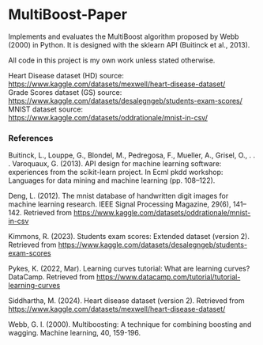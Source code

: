 # MultiBoost-Paper
Implements and evaluates the MultiBoost algorithm proposed by Webb (2000) in Python. It is designed with the sklearn API (Buitinck et al., 2013).

All code in this project is my own work unless stated otherwise.

Heart Disease dataset (HD) source: https://www.kaggle.com/datasets/mexwell/heart-disease-dataset/ \
Grade Scores dataset (GS) source: https://www.kaggle.com/datasets/desalegngeb/students-exam-scores/ \
MNIST dataset source: https://www.kaggle.com/datasets/oddrationale/mnist-in-csv/

### References
Buitinck, L., Louppe, G., Blondel, M., Pedregosa, F., Mueller, A., Grisel, O., . . . Varoquaux, G. (2013). API design for machine learning software: experiences from the scikit-learn project. In Ecml pkdd workshop: Languages for data mining and machine learning (pp. 108–122).

Deng, L. (2012). The mnist database of handwritten digit images for machine learning research. IEEE Signal Processing Magazine, 29(6), 141–142. Retrieved from https://www.kaggle.com/datasets/oddrationale/mnist-in-csv

Kimmons, R. (2023). Students exam scores: Extended dataset (version 2). Retrieved from https://www.kaggle.com/datasets/desalegngeb/students-exam-scores

Pykes, K. (2022, Mar). Learning curves tutorial: What are learning curves? DataCamp. Retrieved from https://www.datacamp.com/tutorial/tutorial-learning-curves

Siddhartha, M. (2024). Heart disease dataset (version 2). Retrieved from https://www.kaggle.com/datasets/mexwell/heart-disease-dataset/

Webb, G. I. (2000). Multiboosting: A technique for combining boosting and wagging. Machine learning, 40, 159-196.
